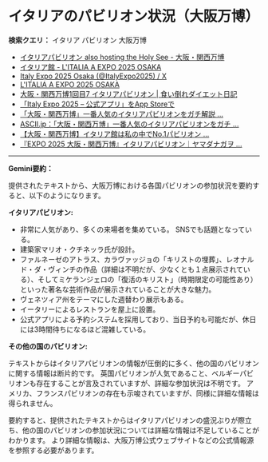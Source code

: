 # イタリアのパビリオン状況（大阪万博）

**検索クエリ：** イタリア パビリオン 大阪万博

- [イタリアパビリオン also hosting the Holy See - 大阪・関西万博](https://www.expo2025.or.jp/official-participant/italy/)
- [イタリア館 - L'ITALIA A EXPO 2025 OSAKA](https://www.italyexpo2025osaka.it/ja/itariaguan)
- [Italy Expo 2025 Osaka (@ItalyExpo2025) / X](https://x.com/italyexpo2025?lang=ja)
- [L'ITALIA A EXPO 2025 OSAKA](https://www.italyexpo2025osaka.it/ja)
- [大阪・関西万博1回目7 イタリアパビリオン | 食い倒れダイエット日記](https://ameblo.jp/bomuu/entry-12893893180.html)
- [「Italy Expo 2025 – 公式アプリ」をApp Storeで](https://apps.apple.com/jp/app/italy-expo-2025-%E5%85%AC%E5%BC%8F%E3%82%A2%E3%83%97%E3%83%AA/id6744029374)
- [「大阪・関西万博」一番人気のイタリアパビリオンをガチ解説 ...](https://lovewalker.jp/elem/000/004/268/4268276/)
- [ASCII.jp：「大阪・関西万博」一番人気のイタリアパビリオンをガチ ...](https://ascii.jp/elem/000/004/268/4268276/)
- [【大阪・関西万博】イタリア館は私の中でNo.1パビリオン ...](https://yukonosuke.com/entry/osaka_banpaku_italy)
- [『EXPO 2025 大阪・関西万博』イタリアパビリオン｜ヤマダナガヲ ...](https://note.com/yamada_tourist/n/n8e18f9e7de68)


---

**Gemini要約：**

提供されたテキストから、大阪万博における各国パビリオンの参加状況を要約すると、以下のようになります。

**イタリアパビリオン:**

* 非常に人気があり、多くの来場者を集めている。  SNSでも話題となっている。
* 建築家マリオ・クチネッラ氏が設計。
* ファルネーゼのアトラス、カラヴァッジョの「キリストの埋葬」、レオナルド・ダ・ヴィンチの作品（詳細は不明だが、少なくとも１点展示されている）、そしてミケランジェロの「復活のキリスト」（時期限定の可能性あり）といった著名な芸術作品が展示されていることが大きな魅力。
* ヴェネツィア州をテーマにした週替わり展示もある。
* イータリーによるレストランを屋上に設置。
* 公式アプリによる予約システムを採用しており、当日予約も可能だが、休日には3時間待ちになるほど混雑している。


**その他の国のパビリオン:**

テキストからはイタリアパビリオンの情報が圧倒的に多く、他の国のパビリオンに関する情報は断片的です。  英国パビリオンが人気であること、ベルギーパビリオンも存在することが言及されていますが、詳細な参加状況は不明です。  アメリカ、フランスパビリオンの存在も示唆されていますが、同様に詳細な情報は得られません。


要約すると、提供されたテキストからはイタリアパビリオンの盛況ぶりが際立ち、他の国のパビリオンの参加状況については詳細な情報は不足していることがわかります。  より詳細な情報は、大阪万博公式ウェブサイトなどの公式情報源を参照する必要があります。

